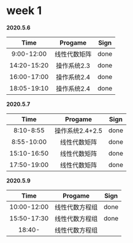 # week 1

**2020.5.6**

Time|Progame|Sign
:----:|:----:|:----:|
9:00-12:00|线性代数矩阵|done
14:20-15:20|操作系统2.3|done
16:00-17:00|操作系统2.4|done
18:05-19:10|操作系统2.4|done

**2020.5.7**

Time|Progame|Sign
:----:|:----:|:----:|
8:10-8:55|操作系统2.4+2.5|done
8:55-10:00|线性代数矩阵|done
15:10-16:50|线性代数矩阵|done
17:50-19:00|线性代数矩阵|done

**2020.5.9**

Time|Progame|Sign
:----:|:----:|:----:|
10:00-12:00|线性代数方程组|done
15:50-17:30|线性代数方程组|done
18:40-|线性代数方程组|